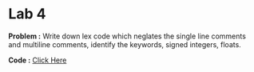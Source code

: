 # Lab 4

**Problem :** Write down lex code which neglates the single line comments and multiline comments, identify the keywords, signed integers, floats.

**Code :** [Click Here](./demo.l)